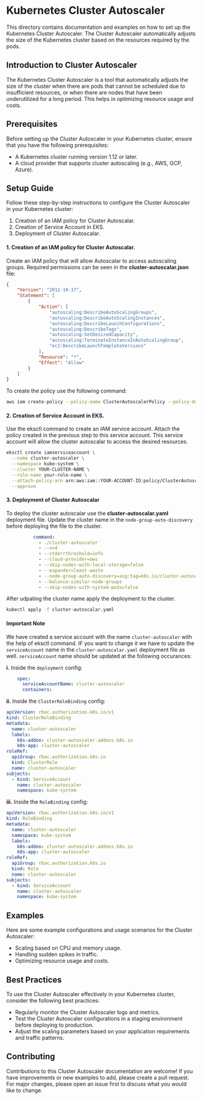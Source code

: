 # Kubernetes Cluster Autoscaler

This directory contains documentation and examples on how to set up the Kubernetes Cluster Autoscaler. The Cluster Autoscaler automatically adjusts the size of the Kubernetes cluster based on the resources required by the pods.

## Introduction to Cluster Autoscaler

The Kubernetes Cluster Autoscaler is a tool that automatically adjusts the size of the cluster when there are pods that cannot be scheduled due to insufficient resources, or when there are nodes that have been underutilized for a long period. This helps in optimizing resource usage and costs.

## Prerequisites

Before setting up the Cluster Autoscaler in your Kubernetes cluster, ensure that you have the following prerequisites:

- A Kubernetes cluster running version 1.12 or later.
- A cloud provider that supports cluster autoscaling (e.g., AWS, GCP, Azure).

## Setup Guide

Follow these step-by-step instructions to configure the Cluster Autoscaler in your Kubernetes cluster:

1. Creation of an IAM policy for Cluster Autoscalar.
2. Creation of Service Account in EKS.
3. Deployment of Cluster Autoscalar.

#### 1. Creation of an IAM policy for Cluster Autoscalar.
Create an IAM policy that will allow Autoscalar to access autoscaling groups. Required permissions can be seen in the **cluster-autoscalar.json** file:
```json
{
    "Version": "2012-10-17",
    "Statement": [
        {
            "Action": [
                "autoscaling:DescribeAutoScalingGroups",
                "autoscaling:DescribeAutoScalingInstances",
                "autoscaling:DescribeLaunchConfigurations",
                "autoscaling:DescribeTags",
                "autoscaling:SetDesiredCapacity",
                "autoscaling:TerminateInstanceInAutoScalingGroup",
                "ec2:DescribeLaunchTemplateVersions"
            ],
            "Resource": "*",
            "Effect": "Allow"
        }
    ]
}
```
To create the policy use the following command:
```sh
aws iam create-policy --policy-name ClusterAutoscalerPolicy --policy-document file://cluster-autoscalar.json
```

#### 2. Creation of Service Account in EKS.
Use the eksctl command to create an IAM service account. Attach the policy created in the previous step to this service account. This service account will allow the cluster autoscalar to access the desired resources.
```sh
eksctl create iamserviceaccount \
  --name cluster-autoscaler \
  --namespace kube-system \
  --cluster YOUR-CLUSTER-NAME \
  --role-name your-role-name \
  --attach-policy-arn arn:aws:iam::YOUR-ACCOUNT-ID:policy/ClusterAutoscalerPolicy \
  --approve
```
#### 3. Deployment of Cluster Autoscalar
To deploy the cluster autoscalar use the **cluster-autoscalar.yaml** deployment file. Update the cluster name in the `node-group-auto-discovery` before deploying the file to the cluster.
```yaml
          command: 
            - ./cluster-autoscaler
            - --v=4
            - --stderrthreshold=info
            - --cloud-provider=aws
            - --skip-nodes-with-local-storage=false
            - --expander=least-waste
            - --node-group-auto-discovery=asg:tag=k8s.io/cluster-autoscaler/enabled,k8s.io/cluster-autoscaler/CLUSTER_NAME # Update cluster
            - --balance-similar-node-groups
            - --skip-nodes-with-system-pods=false
```

After udpating the cluster name apply the deployment to the cluster.
```sh
kubectl apply -f cluster-autoscalar.yaml
```


#### Important Note
We have created a service account with the name `cluster-autoscaler` with the help of eksctl command. IF you want to change it we have to update the `serviceAccount` name in the `cluster-autoscalar.yaml` deployment file as well. `serviceAccount` name should be updated at the following occurances: 

**i.** Inside the `deployment` config:
```yaml
    spec:
      serviceAccountName: cluster-autoscaler
      containers:
```

**ii.** Inside the `ClusterRoleBinding` config:
```yaml
apiVersion: rbac.authorization.k8s.io/v1
kind: ClusterRoleBinding
metadata:
  name: cluster-autoscaler
  labels:
    k8s-addon: cluster-autoscaler.addons.k8s.io
    k8s-app: cluster-autoscaler
roleRef:
  apiGroup: rbac.authorization.k8s.io
  kind: ClusterRole
  name: cluster-autoscaler
subjects:
  - kind: ServiceAccount
    name: cluster-autoscaler
    namespace: kube-system
```

**iii.** Inside the `RoleBinding` config:
```yaml
apiVersion: rbac.authorization.k8s.io/v1
kind: RoleBinding
metadata:
  name: cluster-autoscaler
  namespace: kube-system
  labels:
    k8s-addon: cluster-autoscaler.addons.k8s.io
    k8s-app: cluster-autoscaler
roleRef:
  apiGroup: rbac.authorization.k8s.io
  kind: Role
  name: cluster-autoscaler
subjects:
  - kind: ServiceAccount
    name: cluster-autoscaler
    namespace: kube-system
```


## Examples

Here are some example configurations and usage scenarios for the Cluster Autoscaler:

- Scaling based on CPU and memory usage.
- Handling sudden spikes in traffic.
- Optimizing resource usage and costs.

## Best Practices

To use the Cluster Autoscaler effectively in your Kubernetes cluster, consider the following best practices:

- Regularly monitor the Cluster Autoscaler logs and metrics.
- Test the Cluster Autoscaler configurations in a staging environment before deploying to production.
- Adjust the scaling parameters based on your application requirements and traffic patterns.

## Contributing

Contributions to this Cluster Autoscaler documentation are welcome! If you have improvements or new examples to add, please create a pull request. For major changes, please open an issue first to discuss what you would like to change.
